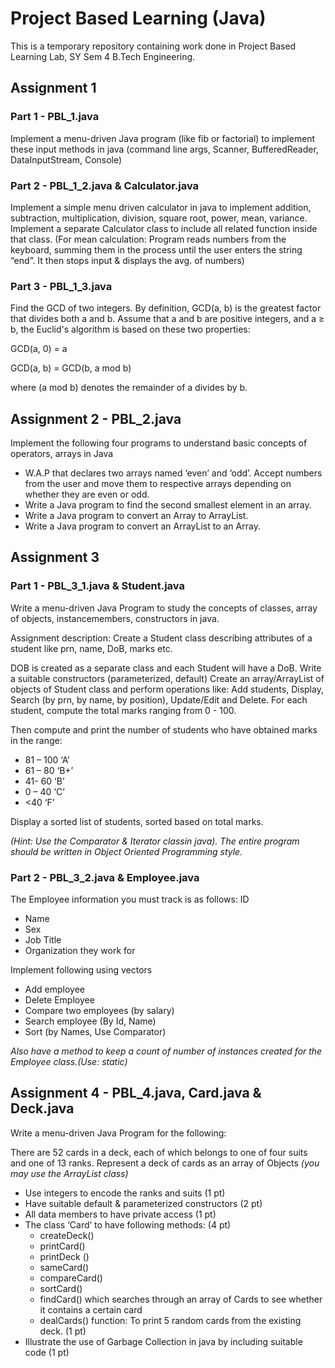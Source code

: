 # Project Based Learning (Java)

This is a temporary repository containing work done in Project Based Learning Lab, SY Sem 4 B.Tech Engineering.

## Assignment 1

### Part 1 - PBL_1.java

Implement a menu-driven Java program (like fib or factorial) to implement these input methods in java (command line args, Scanner, BufferedReader, DataInputStream, Console)

### Part 2 - PBL_1_2.java & Calculator.java

Implement a simple menu driven calculator in java to implement addition, subtraction, multiplication, division, square root, power, mean, variance. Implement a separate Calculator class to include all related function inside that class. (For mean calculation: Program reads numbers from the keyboard, summing them in the process until the user enters the string “end”. It then stops input & displays the avg. of numbers)

### Part 3 - PBL_1_3.java

Find the GCD of two integers. By definition, GCD(a, b) is the greatest factor that divides both a and b. Assume that a and b are positive integers, and a ≥ b, the Euclid's algorithm is based on these two properties:

GCD(a, 0) = a

GCD(a, b) = GCD(b, a mod b)

where (a mod b) denotes the remainder of a divides by b.

## Assignment 2 - PBL_2.java

Implement the following four programs to understand basic concepts of operators, arrays
in Java
* W.A.P that declares two arrays named ‘even’ and ‘odd’. Accept numbers from the user and move them to respective arrays depending on whether they are even or odd.
* Write a Java program to find the second smallest element in an array.
* Write a Java program to convert an Array to ArrayList.
* Write a Java program to convert an ArrayList to an Array.

## Assignment 3

### Part 1 - PBL_3_1.java & Student.java

Write a menu-driven Java Program to study the concepts of classes, array of objects, instancemembers, constructors in java.

Assignment description: ​Create a Student class describing attributes of a student like prn, name, DoB, marks etc.

DOB is created as a separate class and each Student will have a DoB. Write a suitable constructors (parameterized, default) Create an array/ArrayList of objects of Student class and perform operations like: Add students, Display, Search (by prn, by name, by position), Update/Edit and Delete. For each student, compute the total marks ranging from 0 - 100.

Then compute and print the number of students who have obtained marks in the range:
* 81 – 100 ‘A’
* 61 – 80 ‘B+’
* 41- 60 ‘B’
* 0 – 40 ‘C’
* <40 ‘F’

Display a ​sorted list of students, sorted based on total marks.

*(Hint: Use the Comparator & Iterator classin java). The entire program should be written in Object Oriented Programming style.*

### Part 2 - PBL_3_2.java & Employee.java

The Employee information you must track is as follows:
ID
* Name
* Sex
* Job Title
* Organization they work for

Implement following using vectors
* ​​Add employee
* ​​Delete Employee
* ​​Compare two employees (by salary)
* ​​Search employee (By Id, Name)​
* ​​Sort (by Names, Use Comparator)

*Also have a method to keep a count of number of instances created for the Employee class.(Use: static)*

## Assignment 4 - PBL_4.java, Card.java & Deck.java

Write a menu-driven Java Program for the following:

There are 52 cards in a deck, each of which belongs to one of four suits and one of 13 ranks. Represent a deck of cards as an array of Objects *(you may use the ArrayList class)*

* Use integers to encode the ranks and suits (1 pt)
* Have suitable default & parameterized constructors (2 pt)
* All data members to have private access (1 pt)
* The class ‘Card’ to have following methods: (4 pt)
    * createDeck()
    * printCard()
    * printDeck ()
    * sameCard()
    * compareCard()
    * sortCard()
    * findCard() which searches through an array of Cards to see whether it contains a certain card
    * dealCards() function: To print 5 random cards from the existing deck. (1 pt)
* Illustrate the use of Garbage Collection in java by including suitable code (1 pt)
